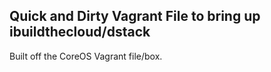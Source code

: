## Quick and Dirty Vagrant File to bring up ibuildthecloud/dstack

Built off the CoreOS Vagrant file/box.
